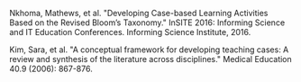 Nkhoma, Mathews, et al. "Developing Case-based Learning Activities Based on the Revised Bloom’s Taxonomy." InSITE 2016: Informing Science and IT Education Conferences. Informing Science Institute, 2016.

Kim, Sara, et al. "A conceptual framework for developing teaching cases: A review and synthesis of the literature across disciplines." Medical Education 40.9 (2006): 867-876.
